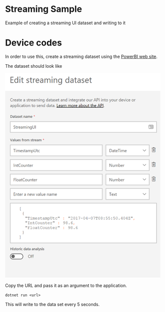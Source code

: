 # Streaming Sample
Example of creating a streaming UI dataset and writing to it


# Device codes
In order to use this, create a streaming dataset using the [PowerBI web site](https://powerbi.microsoft.com/en-us/documentation/powerbi-service-real-time-streaming/).

The dataset should look like

![dataset setup](./SetupStreamingDataset.png)

Copy the URL and pass it as an argument to the application.

    dotnet run <url>

This will write to the data set every 5 seconds.
